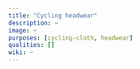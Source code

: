 ```yaml
---
title: "Cycling headwear"
description: ~
image: ~
purposes: [cycling-cloth, headwear]
qualities: []
wiki: ~
---
```

